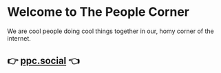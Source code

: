 # Welcome to **The People Corner**

We are cool people doing cool things together in our, homy corner of the internet.

## 👉 [ppc.social](https://ppc.social) 👈
